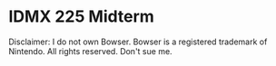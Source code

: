 # IDMX 225 Midterm

Disclaimer: I do not own Bowser. Bowser is a registered trademark of Nintendo. All rights reserved. Don't sue me.